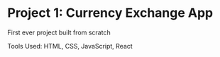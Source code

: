 # Project 1: Currency Exchange App

First ever project built from scratch

Tools Used: HTML, CSS, JavaScript, React

